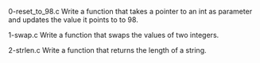 0-reset_to_98.c
Write a function that takes a pointer to an int as parameter and updates the value it points to to 98.

1-swap.c
Write a function that swaps the values of two integers.

2-strlen.c
Write a function that returns the length of a string.
